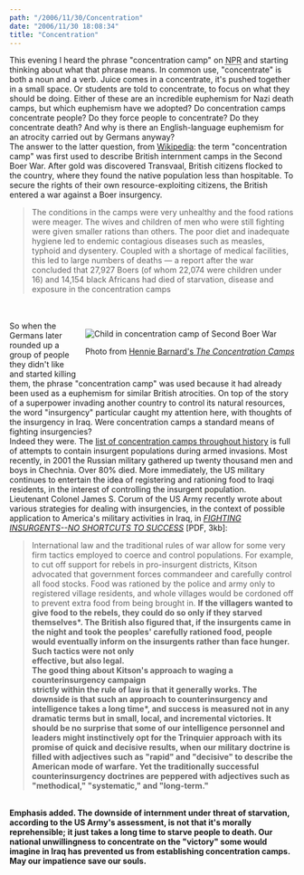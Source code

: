 ```yaml
---
path: "/2006/11/30/Concentration" 
date: "2006/11/30 18:08:34" 
title: "Concentration" 
---
```

This evening I heard the phrase "concentration camp" on <abbr title="National Public Radio">NPR</abbr> and starting thinking about what that phrase means. In common use, "concentrate" is both a noun and a verb. Juice comes in a concentrate, it's pushed together in a small space. Or students are told to concentrate, to focus on what they should be doing. Either of these are an incredible euphemism for Nazi death camps, but which euphemism have we adopted? Do concentration camps concentrate people? Do they force people to concentrate? Do they concentrate death? And why is there an English-language euphemism for an atrocity carried out by Germans anyway?<br>The answer to the latter question, from <a href="http://en.wikipedia.org/wiki/Second_Boer_War#The_concentration_camps">Wikipedia</a>: the term "concentration camp" was first used to describe British internment camps in the Second Boer War. After gold was discovered Transvaal, British citizens flocked to the country, where they found the native population less than hospitable. To secure the rights of their own resource-exploiting citizens, the British entered a war against a Boer insurgency.<br><blockquote>The conditions in the camps were very unhealthy and the food rations were meager. The wives and children of men who were still fighting were given smaller rations than others. The poor diet and inadequate hygiene led to endemic contagious diseases such as measles, typhoid and dysentery. Coupled with a shortage of medical facilities, this led to large numbers of deaths &#8212; a report after the war concluded that 27,927 Boers (of whom 22,074 were children under 16) and 14,154 black Africans had died of starvation, disease and exposure in the concentration camps</blockquote><br><div style="float: right; margin: 1em 0 1em 1em;"><br><img src="http://typewriting.org/image/article/content/boer_concentration_camp.gif" alt="Child in concentration camp of Second Boer War" /><br><p class="caption">Photo from <a href="http://www.boer.co.za/boerwar/hellkamp.htm">Hennie Barnard's <cite>The Concentration Camps</cite></a><br></div><br>So when the Germans later rounded up a group of people they didn't like and started killing them, the phrase "concentration camp" was used because it had already been used as a euphemism for similar British atrocities. On top of the story of a superpower invading another country to control its natural resources, the word "insurgency" particular caught my attention here, with thoughts of the insurgency in Iraq. Were concentration camps a standard means of fighting insurgencies?<br>Indeed they were. The <a href="http://en.wikipedia.org/wiki/List_of_concentration_and_internment_camps">list of concentration camps throughout history</a> is full of attempts to contain insurgent populations during armed invasions. Most recently, in 2001 the Russian military gathered up twenty thousand men and boys in Chechnia. Over 80% died. More immediately, the US military continues to entertain the idea of registering and rationing food to Iraqi residents, in the interest of controlling the insurgent population. <br>Lieutenant Colonel James S. Corum of the US Army recently wrote about various strategies for dealing with insurgencies, in the context of possible application to America's military activities in Iraq, in <cite><a href="http://www.strategicstudiesinstitute.army.mil/pdffiles/pub666.pdf">FIGHTING INSURGENTS--NO SHORTCUTS TO SUCCESS</a></cite> [PDF, 3kb]:<br><blockquote>International law and the traditional rules of war allow for some very firm tactics employed to coerce and control populations. For example, to cut off support for rebels in pro-insurgent districts, Kitson advocated that government forces commandeer and carefully control all food stocks. Food was rationed by the police and army only to registered village residents, and whole villages would be cordoned off to prevent extra food from being brought in. <em style="font-weight: bold; font-style: normal;">If the villagers wanted to give food to the rebels, they could do so only if they starved themselves*. The British also figured that, if the insurgents came in the night and took the peoples' carefully rationed food, people would eventually inform on the insurgents rather than face hunger. Such tactics were not only <br>effective, but also legal.<br>The good thing about Kitson's approach to waging a counterinsurgency campaign <br>strictly within the rule of law is that it generally works. <em style="font-weight: bold; font-style: normal;">The downside is that such an approach to counterinsurgency and intelligence takes a long time*, and success is measured not in any dramatic terms but in small, local, and incremental victories. It should be no surprise that some of our intelligence personnel and leaders might instinctively opt for the Trinquier approach with its promise of quick and decisive results, when our military doctrine is filled with adjectives such as "rapid" and "decisive" to describe the American mode of warfare. Yet the traditionally successful counterinsurgency doctrines are peppered with adjectives such as "methodical," "systematic," and "long-term."</blockquote><br>Emphasis added. The downside of internment under threat of starvation, according to the US Army's assessment, is not that it's morally reprehensible; it just takes a long time to starve people to death. Our national unwillingness to concentrate on the "victory" some would imagine in Iraq has prevented us from establishing concentration camps. May our impatience save our souls.
